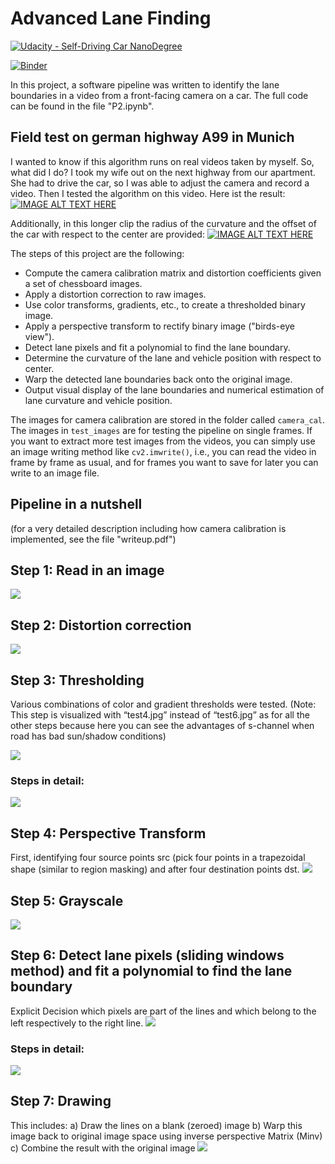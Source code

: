# Advanced Lane Finding

[![Udacity - Self-Driving Car NanoDegree](https://s3.amazonaws.com/udacity-sdc/github/shield-carnd.svg)](http://www.udacity.com/drive)

[![Binder](https://mybinder.org/badge_logo.svg)](https://mybinder.org/v2/gh/wolfgang-stefani/Advanced_LaneLines_Detection/master)

In this project, a software pipeline was written to identify the lane boundaries in a video from a front-facing camera on a car.
The full code can be found in the file "P2.ipynb".

## Field test on german highway A99 in Munich
I wanted to know if this algorithm runs on real videos taken by myself. So, what did I do? I took my wife out on the next highway from our apartment. She had to drive the car, so I was able to adjust the camera and record a video. Then I tested the algorithm on this video.
Here ist the result:
[![IMAGE ALT TEXT HERE](./output_images/9.png)](https://youtu.be/lbWOEhMHyzg)

Additionally, in this longer clip the radius of the curvature and the offset of the car with respect to the center are provided:
[![IMAGE ALT TEXT HERE](./output_images/10.png)](https://youtu.be/1D6195fExJs)


The steps of this project are the following:

* Compute the camera calibration matrix and distortion coefficients given a set of chessboard images.
* Apply a distortion correction to raw images.
* Use color transforms, gradients, etc., to create a thresholded binary image.
* Apply a perspective transform to rectify binary image ("birds-eye view").
* Detect lane pixels and fit a polynomial to find the lane boundary.
* Determine the curvature of the lane and vehicle position with respect to center.
* Warp the detected lane boundaries back onto the original image.
* Output visual display of the lane boundaries and numerical estimation of lane curvature and vehicle position.

The images for camera calibration are stored in the folder called `camera_cal`.  The images in `test_images` are for testing the pipeline on single frames. If you want to extract more test images from the videos, you can simply use an image writing method like `cv2.imwrite()`, i.e., you can read the video in frame by frame as usual, and for frames you want to save for later you can write to an image file.

## Pipeline in a nutshell
(for a very detailed description including how camera calibration is implemented, see the file "writeup.pdf")


## Step 1: Read in an image
![](./output_images/original.png)


## Step 2: Distortion correction
![](./output_images/1.png)


## Step 3: Thresholding
Various combinations of color and gradient thresholds were tested.
(Note: This step is visualized with “test4.jpg” instead of “test6.jpg” as for all the other steps because here you can see the advantages of s-channel when road has bad sun/shadow conditions)

![](./output_images/2.png)

### Steps in detail:
![](./output_images/3.png)


## Step 4: Perspective Transform
First, identifying four source points src (pick four points in a trapezoidal shape (similar to region masking) and after four destination points dst.
![](./output_images/4.png)

## Step 5: Grayscale
![](./output_images/5.png)

## Step 6: Detect lane pixels (sliding windows method) and fit a polynomial to find the lane boundary
Explicit Decision which pixels are part of the lines and which belong to the left respectively to the right line.
![](./output_images/6.png)

### Steps in detail:
![](./output_images/7.png)

## Step 7: Drawing
This includes:
a) Draw the lines on a blank (zeroed) image
b) Warp this image back to original image space using inverse perspective Matrix (Minv)
c) Combine the result with the original image
![](./output_images/8.png)
